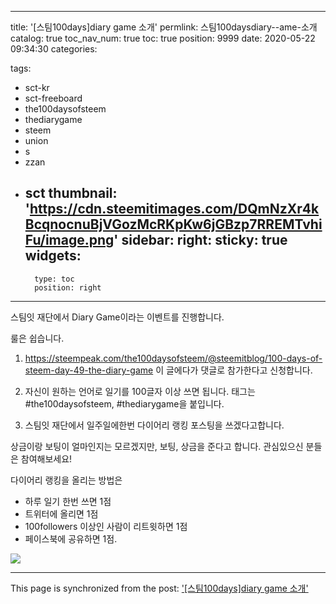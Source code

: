 
---
title: '[스팀100days]diary game 소개'
permlink: 스팀100daysdiary--ame-소개
catalog: true
toc_nav_num: true
toc: true
position: 9999
date: 2020-05-22 09:34:30
categories:

tags:
- sct-kr
- sct-freeboard
- the100daysofsteem
- thediarygame
- steem
- union
- s
- zzan
- sct
thumbnail: 'https://cdn.steemitimages.com/DQmNzXr4kBcqnocnuBjVGozMcRKpKw6jGBzp7RREMTvhiFu/image.png'
sidebar:
    right:
        sticky: true
widgets:
    -
        type: toc
        position: right
---


스팀잇 재단에서 Diary Game이라는 이벤트를 진행합니다.

룰은 쉽습니다.

1. https://steempeak.com/the100daysofsteem/@steemitblog/100-days-of-steem-day-49-the-diary-game 이 글에다가 댓글로 참가한다고 신청합니다.

2. 자신이 원하는 언어로 일기를 100글자 이상 쓰면 됩니다. 태그는 #the100daysofsteem, #thediarygame을 붙입니다.

3. 스팀잇 재단에서 일주일에한번 다이어리 랭킹 포스팅을 쓰겠다고합니다.

상금이랑 보팅이 얼마인지는 모르겠지만, 보팅, 상금을 준다고 합니다.
관심있으신 분들은 참여해보세요!

다이어리 랭킹을 올리는 방법은 
* 하루 일기 한번 쓰면 1점
* 트위터에 올리면 1점
* 100followers 이상인 사람이 리트윗하면 1점
* 페이스북에 공유하면 1점.




![](https://cdn.steemitimages.com/DQmNzXr4kBcqnocnuBjVGozMcRKpKw6jGBzp7RREMTvhiFu/image.png)

- - -

This page is synchronized from the post: ['[스팀100days]diary game 소개'](https://steempeak.com/@jacobyu/100days-diary-game)
